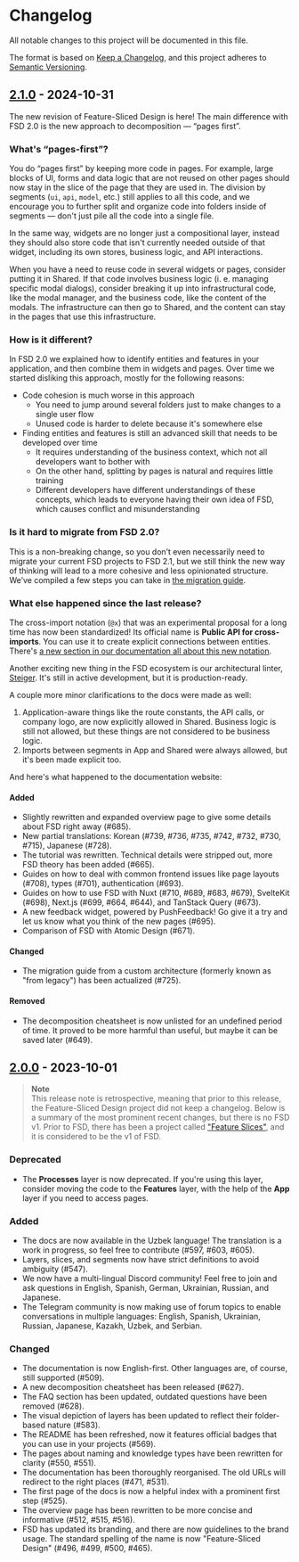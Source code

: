# Changelog

All notable changes to this project will be documented in this file.

The format is based on [Keep a Changelog](https://keepachangelog.com/en/1.1.0/),
and this project adheres to [Semantic Versioning](https://semver.org/spec/v2.0.0.html).

<!-- ## [Since last release][since-last-release] -->

## [2.1.0] - 2024-10-31

The new revision of Feature-Sliced Design is here! The main difference with FSD 2.0 is the new approach to decomposition — “pages first”.

### What's “pages-first”?

You do “pages first” by keeping more code in pages. For example, large blocks of UI, forms and data logic that are not reused on other pages should now stay in the slice of the page that they are used in. The division by segments (`ui`, `api`, `model`, etc.) still applies to all this code, and we encourage you to further split and organize code into folders inside of segments — don't just pile all the code into a single file.

In the same way, widgets are no longer just a compositional layer, instead they should also store code that isn't currently needed outside of that widget, including its own stores, business logic, and API interactions.

When you have a need to reuse code in several widgets or pages, consider putting it in Shared. If that code involves business logic (i. e. managing specific modal dialogs), consider breaking it up into infrastructural code, like the modal manager, and the business code, like the content of the modals. The infrastructure can then go to Shared, and the content can stay in the pages that use this infrastructure.

### How is it different?

In FSD 2.0 we explained how to identify entities and features in your application, and then combine them in widgets and pages. Over time we started disliking this approach, mostly for the following reasons: 

- Code cohesion is much worse in this approach
    - You need to jump around several folders just to make changes to a single user flow
    - Unused code is harder to delete because it's somewhere else
- Finding entities and features is still an advanced skill that needs to be developed over time
    - It requires understanding of the business context, which not all developers want to bother with
    - On the other hand, splitting by pages is natural and requires little training
    - Different developers have different understandings of these concepts, which leads to everyone having their own idea of FSD, which causes conflict and misunderstanding

### Is it hard to migrate from FSD 2.0?

This is a non-breaking change, so you don’t even necessarily need to migrate your current FSD projects to FSD 2.1, but we still think the new way of thinking will lead to a more cohesive and less opinionated structure. We’ve compiled a few steps you can take in [the migration guide](https://feature-sliced.github.io/documentation/docs/guides/migration/from-v2-0).

### What else happened since the last release?

The cross-import notation (`@x`) that was an experimental proposal for a long time has now been standardized! Its official name is **Public API for cross-imports**. You can use it to create explicit connections between entities. There's [a new section in our documentation all about this new notation](https://feature-sliced.github.io/documentation/docs/reference/public-api#public-api-for-cross-imports).

Another exciting new thing in the FSD ecosystem is our architectural linter, [Steiger](https://github.com/feature-sliced/steiger). It's still in active development, but it is production-ready.

A couple more minor clarifications to the docs were made as well:

1. Application-aware things like the route constants, the API calls, or company logo, are now explicitly allowed in Shared. Business logic is still not allowed, but these things are not considered to be business logic.
2. Imports between segments in App and Shared were always allowed, but it's been made explicit too.

And here's what happened to the documentation website:

#### Added

- Slightly rewritten and expanded overview page to give some details about FSD right away (#685).
- New partial translations: Korean (#739, #736, #735, #742, #732, #730, #715), Japanese (#728).
- The tutorial was rewritten. Technical details were stripped out, more FSD theory has been added (#665).
- Guides on how to deal with common frontend issues like page layouts (#708), types (#701), authentication (#693).
- Guides on how to use FSD with Nuxt (#710, #689, #683, #679), SvelteKit (#698), Next.js (#699, #664, #644), and TanStack Query (#673).
- A new feedback widget, powered by PushFeedback! Go give it a try and let us know what you think of the new pages (#695).
- Comparison of FSD with Atomic Design (#671).

#### Changed

- The migration guide from a custom architecture (formerly known as "from legacy") has been actualized (#725).

#### Removed

- The decomposition cheatsheet is now unlisted for an undefined period of time. It proved to be more harmful than useful, but maybe it can be saved later (#649).

## [2.0.0] - 2023-10-01

> **Note**  
> This release note is retrospective, meaning that prior to this release, the Feature-Sliced Design project did not keep a changelog. Below is a summary of the most prominent recent changes, but there is no FSD v1. Prior to FSD, there has been a project called ["Feature Slices"](https://feature-sliced.github.io/featureslices.dev/v1.0.html), and it is considered to be the v1 of FSD.

### Deprecated

- The **Processes** layer is now deprecated. If you're using this layer, consider moving the code to the **Features** layer, with the help of the **App** layer if you need to access pages.

### Added

- The docs are now available in the Uzbek language! The translation is a work in progress, so feel free to contribute (#597, #603, #605).
- Layers, slices, and segments now have strict definitions to avoid ambiguity (#547).
- We now have a multi-lingual Discord community! Feel free to join and ask questions in English, Spanish, German, Ukrainian, Russian, and Japanese.
- The Telegram community is now making use of forum topics to enable conversations in multiple languages: English, Spanish, Ukrainian, Russian, Japanese, Kazakh, Uzbek, and Serbian.

### Changed

- The documentation is now English-first. Other languages are, of course, still supported (#509).
- A new decomposition cheatsheet has been released (#627).
- The FAQ section has been updated, outdated questions have been removed (#628).
- The visual depiction of layers has been updated to reflect their folder-based nature (#583).
- The README has been refreshed, now it features official badges that you can use in your projects (#569).
- The pages about naming and knowledge types have been rewritten for clarity (#550, #551).
- The documentation has been thoroughly reorganised. The old URLs will redirect to the right places (#471, #531).
- The first page of the docs is now a helpful index with a prominent first step (#525).
- The overview page has been rewritten to be more concise and informative (#512, #515, #516).
- FSD has updated its branding, and there are now guidelines to the brand usage. The standard spelling of the name is now "Feature-Sliced Design" (#496, #499, #500, #465).

[since-last-release]: https://github.com/feature-sliced/documentation/compare/v2.1.0...HEAD
[2.1.0]: https://github.com/feature-sliced/documentation/releases/tag/v2.1.0
[2.0.0]: https://github.com/feature-sliced/documentation/releases/tag/v2.0.0

